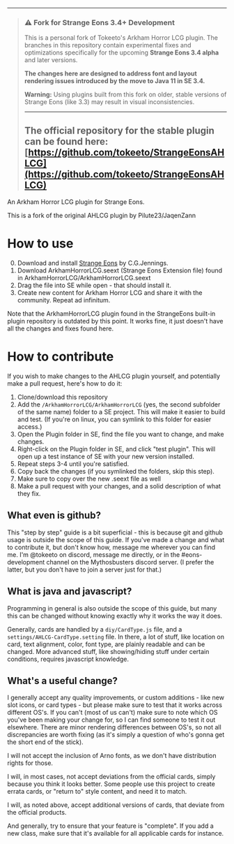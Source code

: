 ---

> ### **⚠️ Fork for Strange Eons 3.4+ Development**
>
> This is a personal fork of Tokeeto's Arkham Horror LCG plugin. The branches in this repository contain experimental fixes and optimizations specifically for the upcoming **Strange Eons 3.4 alpha** and later versions.
>
> **The changes here are designed to address font and layout rendering issues introduced by the move to Java 11 in SE 3.4.**
>
> **Warning:** Using plugins built from this fork on older, stable versions of Strange Eons (like 3.3) may result in visual inconsistencies.
>
> ---
> **The official repository for the stable plugin can be found here:**
> **[https://github.com/tokeeto/StrangeEonsAHLCG](https://github.com/tokeeto/StrangeEonsAHLCG)**
> ---


An Arkham Horror LCG plugin for Strange Eons.

This is a fork of the original AHLCG plugin by Pilute23/JaqenZann

# How to use
0. Download and install [Strange Eons](https://cgjennings.ca/eons/) by C.G.Jennings.
1. Download ArkhamHorrorLCG.seext (Strange Eons Extension file) found in ArkhamHorrorLCG/ArkhamHorrorLCG.seext
2. Drag the file into SE while open - that should install it.
3. Create new content for Arkham Horror LCG and share it with the community. Repeat ad infinitum.

Note that the ArkhamHorrorLCG plugin found in the StrangeEons built-in plugin repository is outdated by this point. It works fine, it just doesn't have all the changes and fixes found here.

# How to contribute
If you wish to make changes to the AHLCG plugin yourself, and potentially make a pull request, here's how to do it:

1. Clone/download this repository
2. Add the `/ArkhamHorrorLCG/ArkhamHorrorLCG` (yes, the second subfolder of the same name) folder to a SE project. This will make it easier to build and test. (If you're on linux, you can symlink to this folder for easier access.)
3. Open the Plugin folder in SE, find the file you want to change, and make changes.
4. Right-click on the Plugin folder in SE, and click "test plugin". This will open up a test instance of SE with your new version installed.
5. Repeat steps 3-4 until you're satisfied.
6. Copy back the changes (if you symlinked the folders, skip this step).
7. Make sure to copy over the new .seext file as well
8. Make a pull request with your changes, and a solid description of what they fix.

## What even is github?
This "step by step" guide is a bit superficial - this is because git and github usage is outside the scope of this guide. If you've made a change and what to contribute it, but don't know how, message me wherever you can find me. I'm @tokeeto on discord, message me directly, or in the #eons-development channel on the Mythosbusters discord server. (I prefer the latter, but you don't have to join a server just for that.)

## What is java and javascript?
Programming in general is also outside the scope of this guide, but many this can be changed without knowing exactly why it works the way it does.

Generally, cards are handled by a `diy/CardType.js` file, and a `settings/AHLCG-CardType.setting` file. In there, a lot of stuff, like location on card, text alignment, color, font type, are plainly readable and can be changed. More advanced stuff, like showing/hiding stuff under certain conditions, requires javascript knowledge.

## What's a useful change?
I generally accept any quality improvements, or custom additions - like new slot icons, or card types - but please make sure to test that it works across different OS's. If you can't (most of us can't) make sure to note which OS you've been making your change for, so I can find someone to test it out elsewhere. There are minor rendering differences between OS's, so not all discrepancies are worth fixing (as it's simply a question of who's gonna get the short end of the stick).

I will not accept the inclusion of Arno fonts, as we don't have distribution rights for those.

I will, in most cases, not accept deviations from the official cards, simply because you think it looks better. Some people use this project to create errata cards, or "return to" style content, and need it to match.

I will, as noted above, accept additional versions of cards, that deviate from the official products.

And generally, try to ensure that your feature is "complete". If you add a new class, make sure that it's available for all applicable cards for instance.
